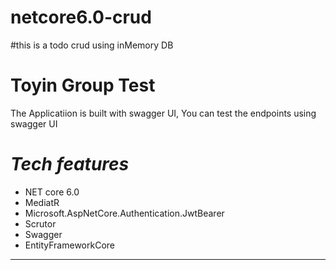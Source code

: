 # netcore6.0-crud

#this is a todo crud using inMemory DB
# Toyin Group Test
 The Applicatiion is built with swagger UI, You can test the endpoints using swagger UI
 

#  *Tech features*
* NET core 6.0
* MediatR
* Microsoft.AspNetCore.Authentication.JwtBearer
* Scrutor
* Swagger
* EntityFrameworkCore
---
